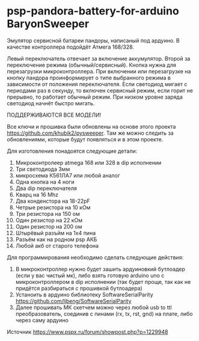 # psp-pandora-battery-for-arduino BaryonSweeper

Эмулятор сервисной батареи пандоры, написаный под ардуино. В качестве контроллера подойдёт Атмега 168/328. 

Левый переключатель отвечает за включение аккумулятор. Второй за переключение режима (обычный/сервисный). Кнопка нужна для перезагрузки микроконтроллера. При включении или перезагрузке на кнопку пандора проинформирует о типе выбранного режима в зависимости от положения переключателя. Если светодиод мигает с периодами раз в секунду, то включен сервисный режим, если горит не прерывно, то работает обычный режим. При низком уровне заряда светодиод начнёт быстро мигать.

ПОДДЕРЖИВАЮТСЯ ВСЕ МОДЕЛИ!

Все ключи и прошивка были обновлены на основе этого проекта https://github.com/khubik2/pysweeper. Там же можно следить за обновлениями, которые будут появляться и в этом проекте.

Для изготовления понадоятся следующие детали:

1) Микроконтролеер atmega 168 или 328 в dip исполнении
2) Три светодиода 3мм
3) микросхема К561ЛА7 или любой аналог
4) Одна кнопка на 4 ноги
5) Два dip переключателя
6) Кварц на 16 Mhz
7) Два конденстора на 18-22pF
8) Четрые резистора на 10 кОм
9) Три резистора на 150 ом
10) Один резистор на 22 кОм
11) Один резистор на 200 ом
12) Штырёвый разъйм на 1x4 пина
13) Разъём как на родном psp АКБ
14) Любой акб от старого телефона

Для программирования необходимо сделать следующие действия:
1) В микроконтроллер нужно будет зашить ардуиновкий бутлоадер (если у вас чистый мк), либо взять готовую arduino uno с микроконтроллером в dip исполнении (так будет проще, так как не придётся разбираться с прошивкой бутлоадера)
2) Устаноить в ардуино библиотеку SoftwareSerialParity https://github.com/ljbeng/SoftwareSerialParity
3) Далее прошивать МК скетчем можно через любой usb to ttl преобразователь, соединив с пинами (rx, tx, rst, gnd) на плате, либо через саму ардуино

Источник https://www.pspx.ru/forum/showpost.php?p=1229948
